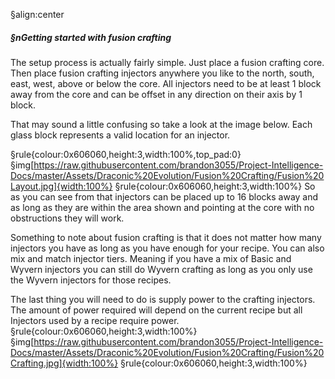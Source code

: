 §align:center
##### §nGetting started with fusion crafting

The setup process is actually fairly simple.
Just place a fusion crafting core. Then place fusion crafting injectors anywhere you like to the north, south, east, west, above or below the core.
All injectors need to be at least 1 block away from the core and can be offset in any direction on their axis by 1 block.

That may sound a little confusing so take a look at the image below.
Each glass block represents a valid location for an injector.

§rule{colour:0x606060,height:3,width:100%,top_pad:0}
§img[https://raw.githubusercontent.com/brandon3055/Project-Intelligence-Docs/master/Assets/Draconic%20Evolution/Fusion%20Crafting/Fusion%20Layout.jpg]{width:100%}
§rule{colour:0x606060,height:3,width:100%}
So as you can see from that injectors can be placed up to 16 blocks away and as long as they are within the area shown and pointing at the core with no obstructions they will work.

Something to note about fusion crafting is that it does not matter how many injectors you have as long as you have enough for your recipe.
You can also mix and match injector tiers. Meaning if you have a mix of Basic and Wyvern injectors you can still do Wyvern crafting as long as you only use the Wyvern injectors for those recipes.

The last thing you will need to do is supply power to the crafting injectors.
The amount of power required will depend on the current recipe but all Injectors used by a recipe require power.
§rule{colour:0x606060,height:3,width:100%}
§img[https://raw.githubusercontent.com/brandon3055/Project-Intelligence-Docs/master/Assets/Draconic%20Evolution/Fusion%20Crafting/Fusion%20Crafting.jpg]{width:100%}
§rule{colour:0x606060,height:3,width:100%}